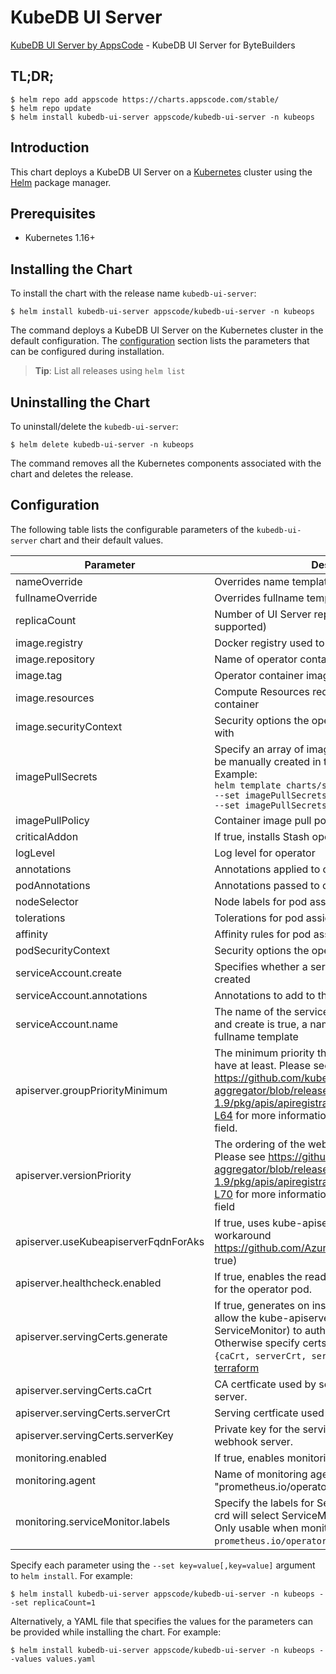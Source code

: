 # KubeDB UI Server

[KubeDB UI Server by AppsCode](https://github.com/kubedb/ui-server) - KubeDB UI Server for ByteBuilders

## TL;DR;

```console
$ helm repo add appscode https://charts.appscode.com/stable/
$ helm repo update
$ helm install kubedb-ui-server appscode/kubedb-ui-server -n kubeops
```

## Introduction

This chart deploys a KubeDB UI Server on a [Kubernetes](http://kubernetes.io) cluster using the [Helm](https://helm.sh) package manager.

## Prerequisites

- Kubernetes 1.16+

## Installing the Chart

To install the chart with the release name `kubedb-ui-server`:

```console
$ helm install kubedb-ui-server appscode/kubedb-ui-server -n kubeops
```

The command deploys a KubeDB UI Server on the Kubernetes cluster in the default configuration. The [configuration](#configuration) section lists the parameters that can be configured during installation.

> **Tip**: List all releases using `helm list`

## Uninstalling the Chart

To uninstall/delete the `kubedb-ui-server`:

```console
$ helm delete kubedb-ui-server -n kubeops
```

The command removes all the Kubernetes components associated with the chart and deletes the release.

## Configuration

The following table lists the configurable parameters of the `kubedb-ui-server` chart and their default values.

|              Parameter               |                                                                                                                                                                          Description                                                                                                                                                                           |       Default       |
|--------------------------------------|----------------------------------------------------------------------------------------------------------------------------------------------------------------------------------------------------------------------------------------------------------------------------------------------------------------------------------------------------------------|---------------------|
| nameOverride                         | Overrides name template                                                                                                                                                                                                                                                                                                                                        | `""`                |
| fullnameOverride                     | Overrides fullname template                                                                                                                                                                                                                                                                                                                                    | `""`                |
| replicaCount                         | Number of UI Server replicas to create (only 1 is supported)                                                                                                                                                                                                                                                                                                   | `1`                 |
| image.registry                       | Docker registry used to pull operator image                                                                                                                                                                                                                                                                                                                    | `kubedb`            |
| image.repository                     | Name of operator container image                                                                                                                                                                                                                                                                                                                               | `kubedb-ui-server`  |
| image.tag                            | Operator container image tag                                                                                                                                                                                                                                                                                                                                   | `v0.0.1`            |
| image.resources                      | Compute Resources required by the operator container                                                                                                                                                                                                                                                                                                           | `{}`                |
| image.securityContext                | Security options the operator container should run with                                                                                                                                                                                                                                                                                                        | `{}`                |
| imagePullSecrets                     | Specify an array of imagePullSecrets. Secrets must be manually created in the namespace. <br> Example: <br> `helm template charts/stash \` <br> `--set imagePullSecrets[0].name=sec0 \` <br> `--set imagePullSecrets[1].name=sec1`                                                                                                                             | `[]`                |
| imagePullPolicy                      | Container image pull policy                                                                                                                                                                                                                                                                                                                                    | `Always`            |
| criticalAddon                        | If true, installs Stash operator as critical addon                                                                                                                                                                                                                                                                                                             | `false`             |
| logLevel                             | Log level for operator                                                                                                                                                                                                                                                                                                                                         | `3`                 |
| annotations                          | Annotations applied to operator deployment                                                                                                                                                                                                                                                                                                                     | `{}`                |
| podAnnotations                       | Annotations passed to operator pod(s).                                                                                                                                                                                                                                                                                                                         | `{}`                |
| nodeSelector                         | Node labels for pod assignment                                                                                                                                                                                                                                                                                                                                 | `{}`                |
| tolerations                          | Tolerations for pod assignment                                                                                                                                                                                                                                                                                                                                 | `[]`                |
| affinity                             | Affinity rules for pod assignment                                                                                                                                                                                                                                                                                                                              | `{}`                |
| podSecurityContext                   | Security options the operator pod should run with.                                                                                                                                                                                                                                                                                                             | `{"fsGroup":65535}` |
| serviceAccount.create                | Specifies whether a service account should be created                                                                                                                                                                                                                                                                                                          | `true`              |
| serviceAccount.annotations           | Annotations to add to the service account                                                                                                                                                                                                                                                                                                                      | `{}`                |
| serviceAccount.name                  | The name of the service account to use. If not set and create is true, a name is generated using the fullname template                                                                                                                                                                                                                                         | ``                  |
| apiserver.groupPriorityMinimum       | The minimum priority the webhook api group should have at least. Please see https://github.com/kubernetes/kube-aggregator/blob/release-1.9/pkg/apis/apiregistration/v1beta1/types.go#L58-L64 for more information on proper values of this field.                                                                                                              | `10000`             |
| apiserver.versionPriority            | The ordering of the webhook api inside of the group. Please see https://github.com/kubernetes/kube-aggregator/blob/release-1.9/pkg/apis/apiregistration/v1beta1/types.go#L66-L70 for more information on proper values of this field                                                                                                                           | `15`                |
| apiserver.useKubeapiserverFqdnForAks | If true, uses kube-apiserver FQDN for AKS cluster to workaround https://github.com/Azure/AKS/issues/522 (default true)                                                                                                                                                                                                                                         | `true`              |
| apiserver.healthcheck.enabled        | If true, enables the readiness and liveliness probes for the operator pod.                                                                                                                                                                                                                                                                                     | `false`             |
| apiserver.servingCerts.generate      | If true, generates on install/upgrade the certs that allow the kube-apiserver (and potentially ServiceMonitor) to authenticate operators pods. Otherwise specify certs in `apiserver.servingCerts.{caCrt, serverCrt, serverKey}`. See also: [example terraform](https://github.com/kubeops/installer/blob/master/charts/kubedb-ui-server/example-terraform.tf) | `true`              |
| apiserver.servingCerts.caCrt         | CA certficate used by serving certificate of webhook server.                                                                                                                                                                                                                                                                                                   | `""`                |
| apiserver.servingCerts.serverCrt     | Serving certficate used by webhook server.                                                                                                                                                                                                                                                                                                                     | `""`                |
| apiserver.servingCerts.serverKey     | Private key for the serving certificate used by webhook server.                                                                                                                                                                                                                                                                                                | `""`                |
| monitoring.enabled                   | If true, enables monitoring KubeDB operator                                                                                                                                                                                                                                                                                                                    | `false`             |
| monitoring.agent                     | Name of monitoring agent (either "prometheus.io/operator" or "prometheus.io/builtin")                                                                                                                                                                                                                                                                          | `"none"`            |
| monitoring.serviceMonitor.labels     | Specify the labels for ServiceMonitor. Prometheus crd will select ServiceMonitor using these labels. Only usable when monitoring agent is `prometheus.io/operator`.                                                                                                                                                                                            | `{}`                |


Specify each parameter using the `--set key=value[,key=value]` argument to `helm install`. For example:

```console
$ helm install kubedb-ui-server appscode/kubedb-ui-server -n kubeops --set replicaCount=1
```

Alternatively, a YAML file that specifies the values for the parameters can be provided while
installing the chart. For example:

```console
$ helm install kubedb-ui-server appscode/kubedb-ui-server -n kubeops --values values.yaml
```
